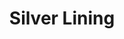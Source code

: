 ---
title: "Silver Lining"
link: "https://itunes.apple.com/us/app/mso-silver-lining/id1163560068?mt=8"
description: "A mobile app to administer the PHQ-9 mental health exam on university students. Built for Morning Sign Out Inc."
tools: "Objective-C Firebase"
image: "silverlining.png"
---